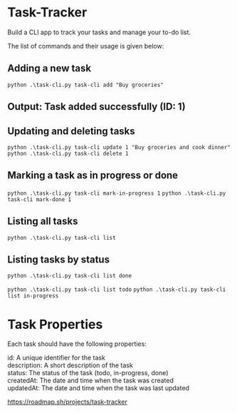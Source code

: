 # Task-Tracker
Build a CLI app to track your tasks and manage your to-do list.

The list of commands and their usage is given below:

## Adding a new task
`python .\task-cli.py task-cli add "Buy groceries"`
## Output: Task added successfully (ID: 1)

## Updating and deleting tasks
`python .\task-cli.py task-cli update 1 "Buy groceries and cook dinner"`
`python .\task-cli.py task-cli delete 1`

## Marking a task as in progress or done
`python .\task-cli.py task-cli mark-in-progress 1`
`python .\task-cli.py task-cli mark-done 1`

## Listing all tasks
`python .\task-cli.py task-cli list`

## Listing tasks by status
`python .\task-cli.py task-cli list done`

`python .\task-cli.py task-cli list todo`
`python .\task-cli.py task-cli list in-progress`


# Task Properties
Each task should have the following properties:

id: A unique identifier for the task  
description: A short description of the task  
status: The status of the task (todo, in-progress, done)  
createdAt: The date and time when the task was created  
updatedAt: The date and time when the task was last updated  


https://roadmap.sh/projects/task-tracker
